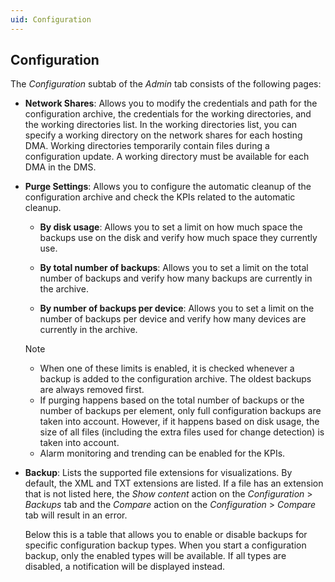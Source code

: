 ```yaml
---
uid: Configuration
---
```


## Configuration

The *Configuration* subtab of the *Admin* tab consists of the following pages:

- **Network Shares**: Allows you to modify the credentials and path for the configuration archive, the credentials for the working directories, and the working directories list. In the working directories list, you can specify a working directory on the network shares for each hosting DMA. Working directories temporarily contain files during a configuration update. A working directory must be available for each DMA in the DMS.

- **Purge Settings**: Allows you to configure the automatic cleanup of the configuration archive and check the KPIs related to the automatic cleanup.

    - **By disk usage**: Allows you to set a limit on how much space the backups use on the disk and verify how much space they currently use.

    - **By total number of backups**: Allows you to set a limit on the total number of backups and verify how many backups are currently in the archive.

    - **By number of backups per device**: Allows you to set a limit on the number of backups per device and verify how many devices are currently in the archive.

    > [!NOTE]
    > - When one of these limits is enabled, it is checked whenever a backup is added to the configuration archive. The oldest backups are always removed first.
    > - If purging happens based on the total number of backups or the number of backups per element, only full configuration backups are taken into account. However, if it happens based on disk usage, the size of all files (including the extra files used for change detection) is taken into account.
    > - Alarm monitoring and trending can be enabled for the KPIs.

- **Backup**: Lists the supported file extensions for visualizations. By default, the XML and TXT extensions are listed. If a file has an extension that is not listed here, the *Show content* action on the *Configuration* > *Backups* tab and the *Compare* action on the *Configuration* > *Compare* tab will result in an error.

    Below this is a table that allows you to enable or disable backups for specific configuration backup types. When you start a configuration backup, only the enabled types will be available. If all types are disabled, a notification will be displayed instead.

